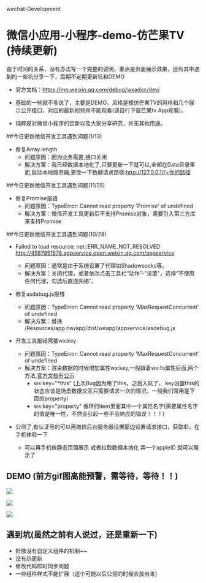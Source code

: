wechat-Development

# 微信小应用-小程序-demo-仿芒果TV (持续更新)

由于时间的关系，没有办法写一个完整的说明，重点是页面展示效果，还有其中遇到的一些坑分享一下，后期不定期更新坑和DEMO

* 官方文档：https://mp.weixin.qq.com/debug/wxadoc/dev/

* 基础的一些就不多说了，主要是DEMO，风格是模仿芒果TV的风格和几个展示公开接口，对应的最新视频并不能观看(请自行下载芒果tv App观看)。

* 纯粹是对微信小程序的尝新以及大家分享研究，并无其他用途。

##今日更新微信开发工具遇到问题(1/13)
* 修复Array.length
	* 问题原因：因为业务需要,接口关闭
	* 解决方案：我已经数据本地化了,只要更新一下就可以,全部在Data目录里面,启动本地服务器,更改一下数据请求路径:http://127.0.0.1//+你的路径

##今日更新微信开发工具遇到问题(11/25)
* 修复Promise报错
	* 问题原因：TypeError: Cannot read property 'Promise' of undefined
	* 解决方案：微信开发工具更新后不支持Promise对象，需要引入第三方库来支持Promise

##今日更新微信开发工具遇到问题(10/28)

* Failed to load resource: net::ERR_NAME_NOT_RESOLVED http://4587851578.appservice.open.weixin.qq.com/appservice
	* 问题原因：通常是由于系统设置了代理如Shadowsocks等。
	* 解决方案：关闭代理，或者依次点击工具栏“动作”-"设置"，选择“不使用任何代理，勾选后直连网络”。

* 修复asdebug.js报错
	* 问题原因：TypeError: Cannot read property 'MaxRequestConcurrent' of undefined
	* 解决方案：替换 /Resources/app.nw/app/dist/weapp/appservice/asdebug.js

* 开发工具报错需要wx:key
	* 问题原因：TypeError: Cannot read property 'MaxRequestConcurrent' of undefined
	* 解决方案：渲染数据的时候增加属性wx:key,一般跟着wx:fo属性后面,两个方法,[官方文档有公示](https://mp.weixin.qq.com/debug/wxadoc/dev/framework/view/wxml/list.html?t=1477656501986)
		* wx:key="*this" (上次Bug因为用了this，之后入坑了，
		key设置this的状态应该是场景数据交互只需要请求一次的情况，一般我们常用是下面的property)
		* wx:key="property" 循环的item里面其中一个属性名字(需要属性名字的值是唯一性，不然会引起一些不会响应的错误！！！)

* 公测了,有认证号的可以再微信后台服务器设置那边设置请求接口，获取ID，在手机体验一下
	* 可以再手机做静态页面展示 或者拉取数据本地化 弄一个appleID 就可以展示了
	

## DEMO (前方gif图高能预警，需等待，等待！！)

![](https://github.com/web-Marker/wechat-Development/raw/master/image/3.gif) 

![](https://github.com/web-Marker/wechat-Development/raw/master/image/4.gif) 

![](https://github.com/web-Marker/wechat-Development/raw/master/image/5.gif)


## 遇到坑(虽然之前有人说过，还是重新一下)

* 好像没有自定义组件的机制~~
* 没有热更新
* 修改代码即时同步问题
* 一些组件样式不能扩展（这个可能以后公测的时候会放出来）



